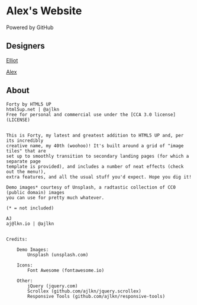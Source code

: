 # Alex's Website

Powered by GitHub

## Designers

[Elliot](https://github.com/ElliotCHEN37)

[Alex](https://github.com/portalofweb)


## About

	Forty by HTML5 UP
	html5up.net | @ajlkn
	Free for personal and commercial use under the [CCA 3.0 license](LICENSE)


	This is Forty, my latest and greatest addition to HTML5 UP and, per its incredibly
	creative name, my 40th (woohoo)! It's built around a grid of "image tiles" that are
	set up to smoothly transition to secondary landing pages (for which a separate page
	template is provided), and includes a number of neat effects (check out the menu!),
	extra features, and all the usual stuff you'd expect. Hope you dig it!

	Demo images* courtesy of Unsplash, a radtastic collection of CC0 (public domain) images
	you can use for pretty much whatever.

	(* = not included)

	AJ
	aj@lkn.io | @ajlkn


	Credits:

		Demo Images:
			Unsplash (unsplash.com)

		Icons:
			Font Awesome (fontawesome.io)

		Other:
			jQuery (jquery.com)
			Scrollex (github.com/ajlkn/jquery.scrollex)
			Responsive Tools (github.com/ajlkn/responsive-tools)